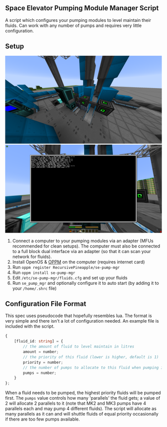 ## Space Elevator Pumping Module Manager Script

A script which configures your pumping modules to level maintain their fluids. Can work with any number of pumps and requires very little configuration.

## Setup

![Example Setup](images/2025-03-20_15.10.05.png)
![Program Working](images/2025-03-20_15.23.27.png)

1. Connect a computer to your pumping modules via an adapter (MFUs recommended for clean setups). The computer must also be connected to a full block dual interface via an adapter (so that it can scan your network for fluids).
2. Install OpenOS & [OPPM](https://ocdoc.cil.li/tutorial:program:oppm) on the computer (requires internet card)
3. Run `oppm register RecursivePineapple/se-pump-mgr`
4. Run `oppm install se-pump-mgr`
5. Edit `/etc/se-pump-mgr/fluids.cfg` and set up your fluids
6. Run `se_pump_mgr` and optionally configure it to auto start (by adding it to your `/home/.shrc` file)

## Configuration File Format

This spec uses pseudocode that hopefully resembles lua. The format is very simple and there isn't a lot of configuration needed. An example file is included with the script.

```typescript
{
    [fluid_id: string] = {
        // the amount of fluid to level maintain in litres
        amount = number;
        // the priority of this fluid (lower is higher, default is 1)
        priority = number;
        // the number of pumps to allocate to this fluid when pumping it
        pumps = number;
    }
};
```

When a fluid needs to be pumped, the highest priority fluids will be pumped first. The `pumps` value controls how many 'parallels' the fluid gets; a value of 2 will allocate 2 parallels to it (note that MK2 and MK3 pumps have 4 parallels each and may pump 4 different fluids). The script will allocate as many parallels as it can and will shuttle fluids of equal priority occasionally if there are too few pumps available.
